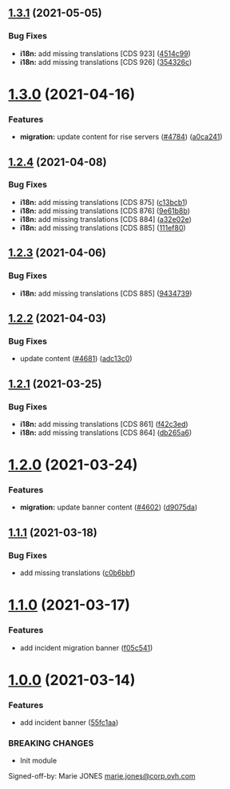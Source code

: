 ## [1.3.1](https://github.com/ovh/manager/compare/@ovh-ux/manager-incident-banner@1.3.0...@ovh-ux/manager-incident-banner@1.3.1) (2021-05-05)


### Bug Fixes

* **i18n:** add missing translations [CDS 923] ([4514c99](https://github.com/ovh/manager/commit/4514c999b9d0def0cfe5993c95968939a08027ee))
* **i18n:** add missing translations [CDS 926] ([354326c](https://github.com/ovh/manager/commit/354326c8df20a7539c237230113692c8a4e355f2))



# [1.3.0](https://github.com/ovh/manager/compare/@ovh-ux/manager-incident-banner@1.2.4...@ovh-ux/manager-incident-banner@1.3.0) (2021-04-16)


### Features

* **migration:** update content for rise servers ([#4784](https://github.com/ovh/manager/issues/4784)) ([a0ca241](https://github.com/ovh/manager/commit/a0ca241a21183bbd4ff5fc70638cbea8721e0667))



## [1.2.4](https://github.com/ovh/manager/compare/@ovh-ux/manager-incident-banner@1.2.3...@ovh-ux/manager-incident-banner@1.2.4) (2021-04-08)


### Bug Fixes

* **i18n:** add missing translations [CDS 875] ([c13bcb1](https://github.com/ovh/manager/commit/c13bcb18a7e5cd28662ef9cc2158776bde0b6db1))
* **i18n:** add missing translations [CDS 876] ([9e61b8b](https://github.com/ovh/manager/commit/9e61b8bde2bf1497048fdcd0ebd5a3dd85784ada))
* **i18n:** add missing translations [CDS 884] ([a32e02e](https://github.com/ovh/manager/commit/a32e02eefb033d6163531307519f50508798ca69))
* **i18n:** add missing translations [CDS 885] ([111ef80](https://github.com/ovh/manager/commit/111ef8058c0d9c0c7f58946c800640a0c45a406a))



## [1.2.3](https://github.com/ovh/manager/compare/@ovh-ux/manager-incident-banner@1.2.2...@ovh-ux/manager-incident-banner@1.2.3) (2021-04-06)


### Bug Fixes

* **i18n:** add missing translations [CDS 885] ([9434739](https://github.com/ovh/manager/commit/9434739f3f625bdf5d3e363e283bb5e7a1c1d0b2))



## [1.2.2](https://github.com/ovh/manager/compare/@ovh-ux/manager-incident-banner@1.2.1...@ovh-ux/manager-incident-banner@1.2.2) (2021-04-03)


### Bug Fixes

* update content ([#4681](https://github.com/ovh/manager/issues/4681)) ([adc13c0](https://github.com/ovh/manager/commit/adc13c0d4c467eb84cc2f433c3e7bb67652f7555))



## [1.2.1](https://github.com/ovh/manager/compare/@ovh-ux/manager-incident-banner@1.2.0...@ovh-ux/manager-incident-banner@1.2.1) (2021-03-25)


### Bug Fixes

* **i18n:** add missing translations [CDS 861] ([f42c3ed](https://github.com/ovh/manager/commit/f42c3edeeb30a0307c245d35a42ec7a8e428a1d4))
* **i18n:** add missing translations [CDS 864] ([db265a6](https://github.com/ovh/manager/commit/db265a6ab958b0afc3a7c297fa890d6c11ed250c))



# [1.2.0](https://github.com/ovh/manager/compare/@ovh-ux/manager-incident-banner@1.1.1...@ovh-ux/manager-incident-banner@1.2.0) (2021-03-24)


### Features

* **migration:** update banner content ([#4602](https://github.com/ovh/manager/issues/4602)) ([d9075da](https://github.com/ovh/manager/commit/d9075da77b8ac67f2e4e4e64d82b22c5a061c5f4))



## [1.1.1](https://github.com/ovh/manager/compare/@ovh-ux/manager-incident-banner@1.1.0...@ovh-ux/manager-incident-banner@1.1.1) (2021-03-18)


### Bug Fixes

* add missing translations ([c0b6bbf](https://github.com/ovh/manager/commit/c0b6bbf3adeee350c48795c436c8430f3c44daf1))



# [1.1.0](https://github.com/ovh/manager/compare/@ovh-ux/manager-incident-banner@1.0.0...@ovh-ux/manager-incident-banner@1.1.0) (2021-03-17)


### Features

* add incident migration banner ([f05c541](https://github.com/ovh/manager/commit/f05c541b027a1af92f211c7d17bb08c8c466eb50))



# [1.0.0](https://github.com/ovh/manager/compare/@ovh-ux/manager-incident-banner@0.0.0...@ovh-ux/manager-incident-banner@1.0.0) (2021-03-14)


### Features

* add incident banner ([55fc1aa](https://github.com/ovh/manager/commit/55fc1aa2499bca3f0bb0b438dcfe23cdbe30694f))


### BREAKING CHANGES

* Init module

Signed-off-by: Marie JONES <marie.jones@corp.ovh.com>



